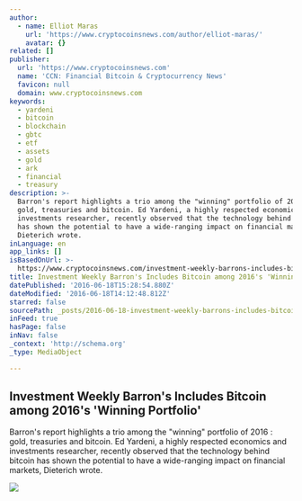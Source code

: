 ```yaml
---
author:
  - name: Elliot Maras
    url: 'https://www.cryptocoinsnews.com/author/elliot-maras/'
    avatar: {}
related: []
publisher:
  url: 'https://www.cryptocoinsnews.com'
  name: 'CCN: Financial Bitcoin & Cryptocurrency News'
  favicon: null
  domain: www.cryptocoinsnews.com
keywords:
  - yardeni
  - bitcoin
  - blockchain
  - gbtc
  - etf
  - assets
  - gold
  - ark
  - financial
  - treasury
description: >-
  Barron's report highlights a trio among the "winning" portfolio of 2016 :
  gold, treasuries and bitcoin. Ed Yardeni, a highly respected economics and
  investments researcher, recently observed that the technology behind bitcoin
  has shown the potential to have a wide-ranging impact on financial markets,
  Dieterich wrote.
inLanguage: en
app_links: []
isBasedOnUrl: >-
  https://www.cryptocoinsnews.com/investment-weekly-barrons-includes-bitcoin-among-2016s-winning-portfolio/
title: Investment Weekly Barron's Includes Bitcoin among 2016's 'Winning Portfolio'
datePublished: '2016-06-18T15:28:54.880Z'
dateModified: '2016-06-18T14:12:48.812Z'
starred: false
sourcePath: _posts/2016-06-18-investment-weekly-barrons-includes-bitcoin-among-2016s-wi.md
inFeed: true
hasPage: false
inNav: false
_context: 'http://schema.org'
_type: MediaObject

---
```

<article style=""><h1>Investment Weekly Barron's Includes Bitcoin among 2016's 'Winning Portfolio'</h1><p>Barron's report highlights a trio among the "winning" portfolio of 2016 : gold, treasuries and bitcoin. Ed Yardeni, a highly respected economics and investments researcher, recently observed that the technology behind bitcoin has shown the potential to have a wide-ranging impact on financial markets, Dieterich wrote.</p><img src="https://www.cryptocoinsnews.com/wp-content/uploads/2016/06/Bitcoin-soar-blue.jpg" /></article>